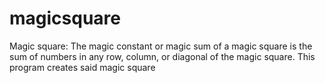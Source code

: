 # magicsquare
Magic square:
The magic constant or magic sum of a magic square is the sum of numbers in any row, column, or diagonal of the magic square.
This program creates said magic square
